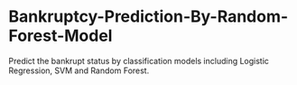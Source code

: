 # Bankruptcy-Prediction-By-Random-Forest-Model
Predict the bankrupt status by classification models including Logistic Regression, SVM and Random Forest. 
